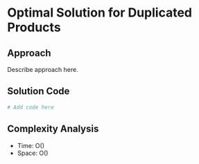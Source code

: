# Optimal Solution for Duplicated Products

## Approach

Describe approach here.

## Solution Code

```python
# Add code here
```
## Complexity Analysis

- Time: O() 
- Space: O()
